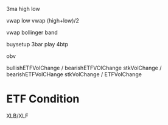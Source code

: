 3ma high low

vwap low
vwap (high+low)/2

vwap bollinger band

buysetup
3bar play
4btp

obv

bullishETFVolChange / bearishETFVOlChange
stkVolChange / bearishETFVolCHange
stkVolChange / ETFVolChange

# ETF Condition
XLB/XLF